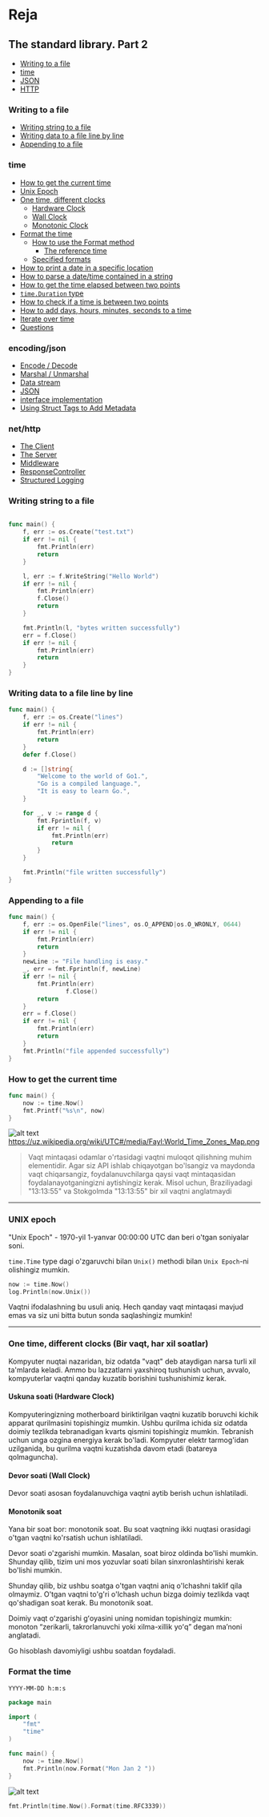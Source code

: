 # Reja
## The standard library. Part 2
* [Writing to a file](#writing-to-a-file)
* [time](#time)
* [JSON](#encodingjson)
* [HTTP](#nethttp)


### Writing to a file
* [Writing string to a file](#writing-string-to-a-file)
* [Writing data to a file line by line](#writing-data-to-a-file-line-by-line)
* [Appending to a file](#appending-to-a-file)

### time
* [How to get the current time](#how-to-get-the-current-time)
* [Unix Epoch]()
* [One time, different clocks]()
	* [Hardware Clock]()
    * [Wall Clock]()
    * [Monotonic Clock]()
* [Format the time]()
   * [How to use the Format method]()
       * [The reference time]()
   * [Specified formats]()	   
* [How to print a date in a specific location]()
* [How to parse a date/time contained in a string]()
* [How to get the time elapsed between two points]()
* [`time.Duration` type]()
* [How to check if a time is between two points]()
* [How to add days, hours, minutes, seconds to a time]()
* [Iterate over time]()
* [Questions]()

### encoding/json
* [Encode / Decode]()
* [Marshal / Unmarshal]()
* [Data stream]()
* [JSON]()
* [interface implementation]()
* [Using Struct Tags to Add Metadata]()

### net/http
* [The Client]()
* [The Server]()
* [Middleware]()
* [ResponseController]()
* [Structured Logging]()


### Writing string to a file
```Go

func main() {
	f, err := os.Create("test.txt")
	if err != nil {
		fmt.Println(err)
		return
	}

	l, err := f.WriteString("Hello World")
	if err != nil {
		fmt.Println(err)
		f.Close()
		return
	}

	fmt.Println(l, "bytes written successfully")
	err = f.Close()
	if err != nil {
		fmt.Println(err)
		return
	}
}
```

### Writing data to a file line by line
```Go
func main() {
	f, err := os.Create("lines")
	if err != nil {
		fmt.Println(err)
		return
	}
	defer f.Close()

	d := []string{
		"Welcome to the world of Go1.",
		"Go is a compiled language.",
		"It is easy to learn Go.",
	}

	for _, v := range d {
		fmt.Fprintln(f, v)
		if err != nil {
			fmt.Println(err)
			return
		}
	}

	fmt.Println("file written successfully")
}
```

### Appending to a file
```Go
func main() {
	f, err := os.OpenFile("lines", os.O_APPEND|os.O_WRONLY, 0644)
	if err != nil {
		fmt.Println(err)
		return
	}
	newLine := "File handling is easy."
	_, err = fmt.Fprintln(f, newLine)
	if err != nil {
		fmt.Println(err)
                f.Close()
		return
	}
	err = f.Close()
	if err != nil {
		fmt.Println(err)
		return
	}
	fmt.Println("file appended successfully")
}
```

### How to get the current time
```Go
func main() {
    now := time.Now()
    fmt.Printf("%s\n", now)
}
```
![alt text](image.png)
https://uz.wikipedia.org/wiki/UTC#/media/Fayl:World_Time_Zones_Map.png

> Vaqt mintaqasi odamlar o'rtasidagi vaqtni muloqot qilishning muhim elementidir. Agar siz API ishlab chiqayotgan bo'lsangiz va maydonda vaqt chiqarsangiz, foydalanuvchilarga qaysi vaqt mintaqasidan foydalanayotganingizni aytishingiz kerak. Misol uchun, Braziliyadagi "13:13:55" va Stokgolmda "13:13:55" bir xil vaqtni anglatmaydi

---
### UNIX epoch
"Unix Epoch" - 1970-yil 1-yanvar 00:00:00 UTC dan beri o'tgan soniyalar soni.

`time.Time` type dagi o'zgaruvchi bilan `Unix()` methodi bilan `Unix Epoch`-ni olishingiz mumkin.
```Go
now := time.Now()
log.Println(now.Unix())
```

Vaqtni ifodalashning bu usuli aniq. Hech qanday vaqt mintaqasi mavjud emas va siz uni bitta butun sonda saqlashingiz mumkin!

---
### One time, different clocks (Bir vaqt, har xil soatlar)
Kompyuter nuqtai nazaridan, biz odatda "vaqt" deb ataydigan narsa turli xil ta'mlarda keladi. Ammo bu lazzatlarni yaxshiroq tushunish uchun, avvalo, kompyuterlar vaqtni qanday kuzatib borishini tushunishimiz kerak.

#### Uskuna soati (Hardware Clock)

Kompyuteringizning motherboard biriktirilgan vaqtni kuzatib boruvchi kichik apparat qurilmasini topishingiz mumkin.
Ushbu qurilma ichida siz odatda doimiy tezlikda tebranadigan kvarts qismini topishingiz mumkin.  Tebranish uchun unga ozgina energiya kerak bo'ladi.
Kompyuter elektr tarmog'idan uzilganida, bu qurilma vaqtni kuzatishda davom etadi (batareya qolmaguncha).

#### Devor soati (Wall Clock)

Devor soati asosan foydalanuvchiga vaqtni aytib berish uchun ishlatiladi.

#### Monotonik soat

Yana bir soat bor: monotonik soat.  Bu soat vaqtning ikki nuqtasi orasidagi o'tgan vaqtni ko'rsatish uchun ishlatiladi.

Devor soati o'zgarishi mumkin.  Masalan, soat biroz oldinda bo'lishi mumkin.  Shunday qilib, tizim uni mos yozuvlar soati bilan sinxronlashtirishi kerak bo'lishi mumkin.

Shunday qilib, biz ushbu soatga o'tgan vaqtni aniq o'lchashni taklif qila olmaymiz.
O'tgan vaqtni to'g'ri o'lchash uchun bizga doimiy tezlikda vaqt qo'shadigan soat kerak.
Bu monotonik soat.

Doimiy vaqt oʻzgarishi gʻoyasini uning nomidan topishingiz mumkin: monoton “zerikarli, takrorlanuvchi yoki xilma-xillik yoʻq” degan maʼnoni anglatadi.

Go hisoblash davomiyligi ushbu soatdan foydaladi.

### Format the time
`YYYY-MM-DD h:m:s`

```Go
package main

import (
    "fmt"
    "time"
)

func main() {
    now := time.Now()
    fmt.Println(now.Format("Mon Jan 2 "))
}
```


![alt text](image-2.png)
```Go
fmt.Println(time.Now().Format(time.RFC3339))
```
